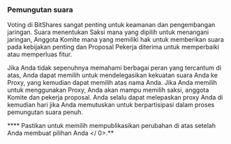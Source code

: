 ### Pemungutan suara

Voting di BitShares sangat penting untuk keamanan dan pengembangan jaringan. Suara menentukan Saksi mana yang dipilih untuk menangani jaringan, Anggota Komite mana yang memiliki hak untuk memberikan suara pada kebijakan penting dan Proposal Pekerja diterima untuk memperbaiki atau memperluas fitur.

Jika Anda tidak sepenuhnya memahami berbagai peran yang tercantum di atas, Anda dapat memilih untuk mendelegasikan kekuatan suara Anda ke Proxy, yang kemudian dapat memilih atas nama Anda. Jika Anda memilih untuk menggunakan Proxy, Anda akan mampu memilih saksi, anggota Komite dan pekerja proposal. Anda selalu dapat melepaskan proxy Anda di kemudian hari jika Anda memutuskan untuk berpartisipasi dalam proses pemungutan suara penuh.

**** Pastikan untuk memilih mempublikasikan perubahan di atas setelah Anda membuat pilihan Anda </ 0>.**</p>
